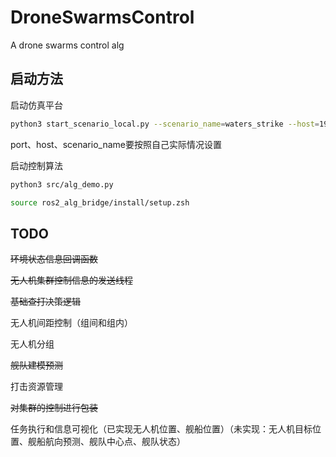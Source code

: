 # DroneSwarmsControl
A drone swarms control alg

## 启动方法

启动仿真平台

```bash
python3 start_scenario_local.py --scenario_name=waters_strike --host=192.168.3.143 --port=2000
```
port、host、scenario_name要按照自己实际情况设置

启动控制算法

```bash
python3 src/alg_demo.py
```

```bash
source ros2_alg_bridge/install/setup.zsh
```

## TODO
~~环境状态信息回调函数~~

~~无人机集群控制信息的发送线程~~

~~基础查打决策逻辑~~

无人机间距控制（组间和组内）

无人机分组

~~舰队建模预测~~

打击资源管理

~~对集群的控制进行包装~~

任务执行和信息可视化（已实现无人机位置、舰船位置）（未实现：无人机目标位置、舰船航向预测、舰队中心点、舰队状态）
